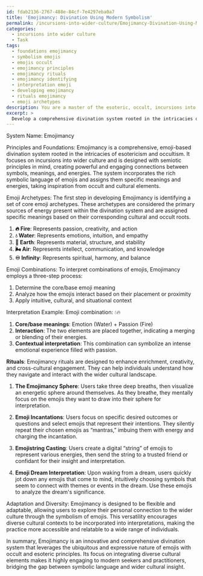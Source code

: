 ```yaml
---
id: fdab2136-2767-488e-84cf-7e4297eba0a7
title: 'Emojimancy: Divination Using Modern Symbolism'
permalink: /incursions-into-wider-culture/Emojimancy-Divination-Using-Modern-Symbolism/
categories:
  - incursions into wider culture
  - Task
tags:
  - foundations emojimancy
  - symbolism emojis
  - emojis occult
  - emojimancy principles
  - emojimancy rituals
  - emojimancy identifying
  - interpretation emoji
  - developing emojimancy
  - rituals emojimancy
  - emoji archetypes
description: You are a master of the esoteric, occult, incursions into wider culture, you complete tasks to the absolute best of your ability, no matter if you think you were not trained to do the task specifically, you will attempt to do it anyways, since you have performed the tasks you are given with great mastery, accuracy, and deep understanding of what is requested. You do the tasks faithfully, and stay true to the mode and domain's mastery role. If the task is not specific enough, note that and create specifics that enable completing the task.
excerpt: > 
  Develop a comprehensive divination system rooted in the intricacies of esotericism and occultism, specifically targeting incursions into wider culture. This system should incorporate the symbolic language of emojis and be based on principles of semiotics. Design a detailed process for interpreting combinations of emojis, assigning them specific meanings and energies based on corresponding occult and cultural elements. In addition, create a series of accessible and engaging rituals to enhance the enrichment and creativity of the practice, while incorporating diverse elements that allow for adaptation across different cultural contexts.
---
```

System Name: Emojimancy

Principles and Foundations:
Emojimancy is a comprehensive, emoji-based divination system rooted in the intricacies of esotericism and occultism. It focuses on incursions into wider culture and is designed with semiotic principles in mind, creating powerful and engaging connections between symbols, meanings, and energies. The system incorporates the rich symbolic language of emojis and assigns them specific meanings and energies, taking inspiration from occult and cultural elements.

Emoji Archetypes:
The first step in developing Emojimancy is identifying a set of core emoji archetypes. These archetypes are considered the primary sources of energy present within the divination system and are assigned specific meanings based on their corresponding cultural and occult roots.

1. **🔥 Fire**: Represents passion, creativity, and action
2. **💧 Water**: Represents emotions, intuition, and empathy
3. **🌱 Earth**: Represents material, structure, and stability
4. **🌬 Air**: Represents intellect, communication, and knowledge
5. **♾ Infinity**: Represents spiritual, harmony, and balance

Emoji Combinations:
To interpret combinations of emojis, Emojimancy employs a three-step process:
1. Determine the core/base emoji meaning
2. Analyze how the emojis interact based on their placement or proximity
3. Apply intuitive, cultural, and situational context

Interpretation Example:
Emoji combination: 💧🔥
1. **Core/base meanings**: Emotion (Water) + Passion (Fire)
2. **Interaction**: The two elements are placed together, indicating a merging or blending of their energies.
3. **Contextual interpretation**: This combination can symbolize an intense emotional experience filled with passion.

**Rituals**:
Emojimancy rituals are designed to enhance enrichment, creativity, and cross-cultural engagement. They can help individuals understand how they navigate and interact with the wider cultural landscape.

1. **The Emojimancy Sphere**: Users take three deep breaths, then visualize an energetic sphere around themselves. As they breathe, they mentally focus on the emojis they want to draw into their sphere for interpretation.

2. **Emoji Incantations**: Users focus on specific desired outcomes or questions and select emojis that represent their intentions. They silently repeat their chosen emojis as “mantras,” imbuing them with energy and charging the incantation.

3. **Emojistring Casting**: Users create a digital “string” of emojis to represent various energies, then send the string to a trusted friend or confidant for their insight and interpretation.

4. **Emoji Dream Interpretation**: Upon waking from a dream, users quickly jot down any emojis that come to mind, intuitively choosing symbols that seem to connect with themes or events in the dream. Use these emojis to analyze the dream's significance.

Adaptation and Diversity:
Emojimancy is designed to be flexible and adaptable, allowing users to explore their personal connection to the wider culture through the symbolism of emojis. This versatility encourages diverse cultural contexts to be incorporated into interpretations, making the practice more accessible and relatable to a wide range of individuals.

In summary, Emojimancy is an innovative and comprehensive divination system that leverages the ubiquitous and expressive nature of emojis with occult and esoteric principles. Its focus on integrating diverse cultural elements makes it highly engaging to modern seekers and practitioners, bridging the gap between symbolic language and wider cultural insight.
